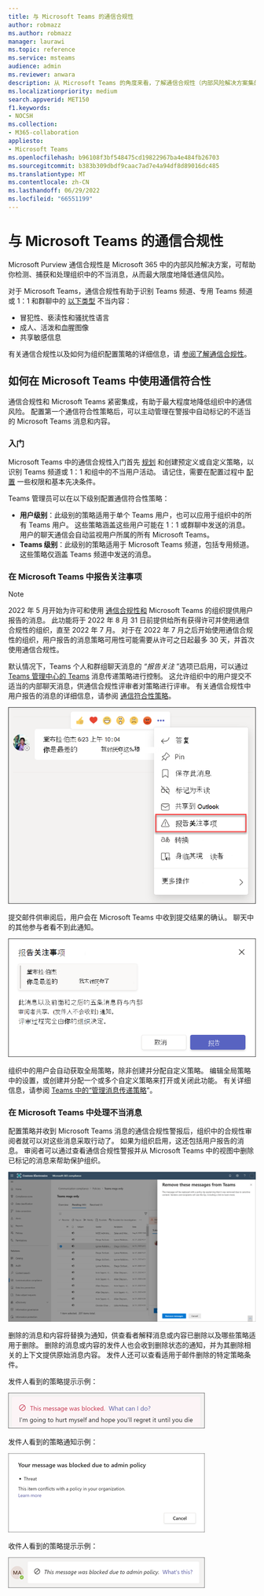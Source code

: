 ```yaml
---
title: 与 Microsoft Teams 的通信合规性
author: robmazz
ms.author: robmazz
manager: laurawi
ms.topic: reference
ms.service: msteams
audience: admin
ms.reviewer: anwara
description: 从 Microsoft Teams 的角度来看，了解通信合规性（内部风险解决方案集的一部分） (这是 M365 通信合规性功能) 的一部分。
ms.localizationpriority: medium
search.appverid: MET150
f1.keywords:
- NOCSH
ms.collection:
- M365-collaboration
appliesto:
- Microsoft Teams
ms.openlocfilehash: b96108f3bf548475cd19822967ba4e484fb26703
ms.sourcegitcommit: b383b309dbdf9caac7ad7e4a94df8d89016dc485
ms.translationtype: MT
ms.contentlocale: zh-CN
ms.lasthandoff: 06/29/2022
ms.locfileid: "66551199"
---
```

# <a name="communication-compliance-with-microsoft-teams"></a>与 Microsoft Teams 的通信合规性

Microsoft Purview 通信合规性是 Microsoft 365 中的内部风险解决方案，可帮助你检测、捕获和处理组织中的不当消息，从而最大限度地降低通信风险。

对于 Microsoft Teams，通信合规性有助于识别 Teams 频道、专用 Teams 频道或 1：1 和群聊中的 [以下类型](/microsoft-365/compliance/communication-compliance-feature-reference) 不当内容：

- 冒犯性、亵渎性和骚扰性语言
- 成人、活泼和血腥图像
- 共享敏感信息

有关通信合规性以及如何为组织配置策略的详细信息，请 [参阅了解通信合规性](/microsoft-365/compliance/communication-compliance)。

## <a name="how-to-use-communication-compliance-in-microsoft-teams"></a>如何在 Microsoft Teams 中使用通信符合性

通信合规性和 Microsoft Teams 紧密集成，有助于最大程度地降低组织中的通信风险。 配置第一个通信符合性策略后，可以主动管理在警报中自动标记的不适当的 Microsoft Teams 消息和内容。

### <a name="getting-started"></a>入门

Microsoft Teams 中的通信合规性入门首先 [规划](/microsoft-365/compliance/communication-compliance-plan) 和创建预定义或自定义策略，以识别 Teams 频道或 1：1 和组中的不当用户活动。 请记住，需要在配置过程中 [配置](/microsoft-365/compliance/communication-compliance-configure) 一些权限和基本先决条件。

Teams 管理员可以在以下级别配置通信符合性策略：

- **用户级别**：此级别的策略适用于单个 Teams 用户，也可以应用于组织中的所有 Teams 用户。 这些策略涵盖这些用户可能在 1：1 或群聊中发送的消息。 用户的聊天通信会自动监视用户所属的所有 Microsoft Teams。
- **Teams 级别**：此级别的策略适用于 Microsoft Teams 频道，包括专用频道。 这些策略仅涵盖 Teams 频道中发送的消息。

### <a name="report-a-concern-in-microsoft-teams"></a>在 Microsoft Teams 中报告关注事项

>[!NOTE]
>2022 年 5 月开始为许可和使用 [通信合规性和](/microsoft-365/compliance/communication-compliance-configure#subscriptions-and-licensing) Microsoft Teams 的组织提供用户报告的消息。 此功能将于 2022 年 8 月 31 日前提供给所有获得许可并使用通信合规性的组织，直至 2022 年 7 月。 对于在 2022 年 7 月之后开始使用通信合规性的组织，用户报告的消息策略可用性可能需要从许可之日起最多 30 天，并首次使用通信合规性。

默认情况下，Teams 个人和群组聊天消息的 *“报告关注* ”选项已启用，可以通过 [Teams 管理中心的 Teams](/microsoftteams/manage-teams-in-modern-portal) 消息传递策略进行控制。 这允许组织中的用户提交不适当的内部聊天消息，供通信合规性评审者对策略进行评审。 有关通信合规性中用户报告的消息的详细信息，请参阅 [通信符合性策略](/microsoft-365/compliance/communication-compliance-policies#user-reported-messages-policy)。

![报告关注菜单。](./media/communication-compliance-report-a-concern-full-menu.png)

提交邮件供审阅后，用户会在 Microsoft Teams 中收到提交结果的确认。 聊天中的其他参与者看不到此通知。

![报告关注确认。](./media/communication-compliance-report-a-concern.png)

组织中的用户会自动获取全局策略，除非创建并分配自定义策略。 编辑全局策略中的设置，或创建并分配一个或多个自定义策略来打开或关闭此功能。 有关详细信息，请参阅 [Teams 中的“管理消息传递策略](/microsoftteams/messaging-policies-in-teams)”。

### <a name="act-on-inappropriate-messages-in-microsoft-teams"></a>在 Microsoft Teams 中处理不当消息

配置策略并收到 Microsoft Teams 消息的通信合规性警报后，组织中的合规性审阅者就可以对这些消息采取行动了。 如果为组织启用，这还包括用户报告的消息。 审阅者可以通过查看通信合规性警报并从 Microsoft Teams 中的视图中删除已标记的消息来帮助保护组织。

![在 Teams 中删除消息。](./media/communication-compliance-remove-teams-message.png)

删除的消息和内容将替换为通知，供查看者解释消息或内容已删除以及哪些策略适用于删除。 删除的消息或内容的发件人也会收到删除状态的通知，并为其删除相关的上下文提供原始消息内容。 发件人还可以查看适用于邮件删除的特定策略条件。

发件人看到的策略提示示例：

![发件人策略提示。](./media/communication-compliance-warning-1.png)

发件人看到的策略通知示例：

![发件人策略条件信息。](./media/communication-compliance-warning-2.png)

收件人看到的策略提示示例：

![收件人的策略提示。](./media/communication-compliance-warning-3.png)